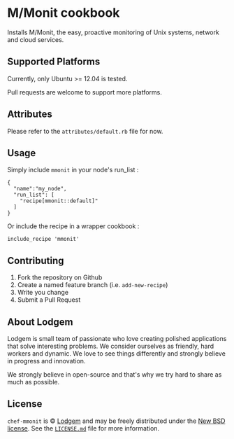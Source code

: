 # M/Monit cookbook

Installs M/Monit, the easy, proactive monitoring of Unix systems, network and cloud services.

## Supported Platforms

Currently, only Ubuntu >= 12.04 is tested.

Pull requests are welcome to support more platforms.

## Attributes

Please refer to the `attributes/default.rb` file for now.

## Usage

Simply include `mmonit` in your node's run_list :

```
{
  "name":"my_node",
  "run_list": [
    "recipe[mmonit::default]"
  ]
}
```

Or include the recipe in a wrapper cookbook :

`include_recipe 'mmonit'`

## Contributing

1. Fork the repository on Github
2. Create a named feature branch (i.e. `add-new-recipe`)
3. Write you change
4. Submit a Pull Request

## About Lodgem

Lodgem is small team of passionate who love creating polished applications that solve interesting problems. We consider ourselves as friendly, hard workers and dynamic. We love to see things differently and strongly believe in progress and innovation.

We strongly believe in open-source and that's why we try hard to share as much as possible.

## License

`chef-mmonit` is © [Lodgem](http://www.lodgem.com) and may be freely distributed under the [New BSD license](http://opensource.org/licenses/BSD-3-Clause).  See the [`LICENSE.md`](https://github.com/lodgem/chef-mmonit/blob/master/LICENSE.md) file for more information.
